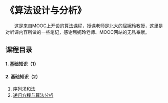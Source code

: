 # 《算法设计与分析》

&emsp;&emsp;这是来自MOOC上开设的[算法课程](https://www.icourse163.org/course/PKU-1002525003
)，授课老师是北大的屈婉玲教授，这里是对听课内容所做的一些笔记，感谢屈婉玲老师、MOOC网站的无私奉献。

## 课程目录

#### 1. 基础知识（1）

#### 2. 基础知识（2）

1. [序列求和法](https://github.com/JessonKang/The-design-and-analysis-of-algorithm/blob/master/2.基础知识(2)/算法的数学基础.md
   )
2. [递归方程与算法分析](https://github.com/JessonKang/The-design-and-analysis-of-algorithm/blob/master/2.基础知识(2)/算法的数学基础.md
   )

